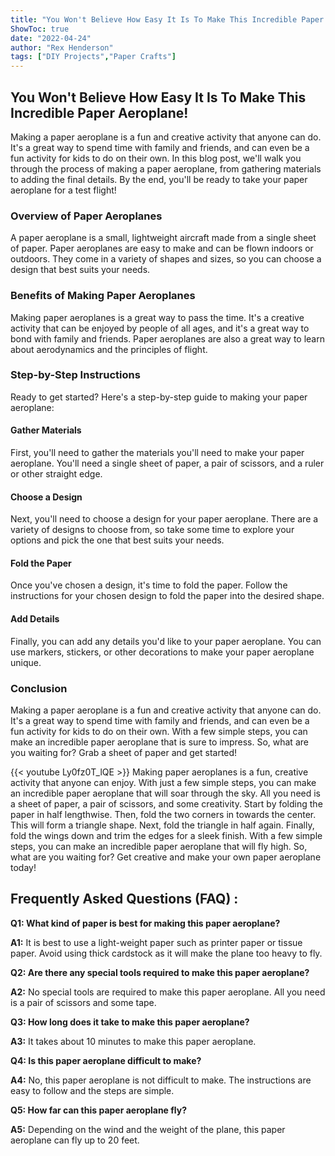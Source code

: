```yaml
---
title: "You Won't Believe How Easy It Is To Make This Incredible Paper Aeroplane!"
ShowToc: true 
date: "2022-04-24"
author: "Rex Henderson" 
tags: ["DIY Projects","Paper Crafts"]
---
```

## You Won't Believe How Easy It Is To Make This Incredible Paper Aeroplane!

Making a paper aeroplane is a fun and creative activity that anyone can do. It's a great way to spend time with family and friends, and can even be a fun activity for kids to do on their own. In this blog post, we'll walk you through the process of making a paper aeroplane, from gathering materials to adding the final details. By the end, you'll be ready to take your paper aeroplane for a test flight!

### Overview of Paper Aeroplanes

A paper aeroplane is a small, lightweight aircraft made from a single sheet of paper. Paper aeroplanes are easy to make and can be flown indoors or outdoors. They come in a variety of shapes and sizes, so you can choose a design that best suits your needs.

### Benefits of Making Paper Aeroplanes

Making paper aeroplanes is a great way to pass the time. It's a creative activity that can be enjoyed by people of all ages, and it's a great way to bond with family and friends. Paper aeroplanes are also a great way to learn about aerodynamics and the principles of flight.

### Step-by-Step Instructions

Ready to get started? Here's a step-by-step guide to making your paper aeroplane:

#### Gather Materials

First, you'll need to gather the materials you'll need to make your paper aeroplane. You'll need a single sheet of paper, a pair of scissors, and a ruler or other straight edge.

#### Choose a Design

Next, you'll need to choose a design for your paper aeroplane. There are a variety of designs to choose from, so take some time to explore your options and pick the one that best suits your needs.

#### Fold the Paper

Once you've chosen a design, it's time to fold the paper. Follow the instructions for your chosen design to fold the paper into the desired shape.

#### Add Details

Finally, you can add any details you'd like to your paper aeroplane. You can use markers, stickers, or other decorations to make your paper aeroplane unique.

### Conclusion

Making a paper aeroplane is a fun and creative activity that anyone can do. It's a great way to spend time with family and friends, and can even be a fun activity for kids to do on their own. With a few simple steps, you can make an incredible paper aeroplane that is sure to impress. So, what are you waiting for? Grab a sheet of paper and get started!

{{< youtube Ly0fz0T_lQE >}} 
Making paper aeroplanes is a fun, creative activity that anyone can enjoy. With just a few simple steps, you can make an incredible paper aeroplane that will soar through the sky. All you need is a sheet of paper, a pair of scissors, and some creativity. Start by folding the paper in half lengthwise. Then, fold the two corners in towards the center. This will form a triangle shape. Next, fold the triangle in half again. Finally, fold the wings down and trim the edges for a sleek finish. With a few simple steps, you can make an incredible paper aeroplane that will fly high. So, what are you waiting for? Get creative and make your own paper aeroplane today!

## Frequently Asked Questions (FAQ) :
**Q1: What kind of paper is best for making this paper aeroplane?**

**A1:** It is best to use a light-weight paper such as printer paper or tissue paper. Avoid using thick cardstock as it will make the plane too heavy to fly. 

**Q2: Are there any special tools required to make this paper aeroplane?**

**A2:** No special tools are required to make this paper aeroplane. All you need is a pair of scissors and some tape. 

**Q3: How long does it take to make this paper aeroplane?**

**A3:** It takes about 10 minutes to make this paper aeroplane. 

**Q4: Is this paper aeroplane difficult to make?**

**A4:** No, this paper aeroplane is not difficult to make. The instructions are easy to follow and the steps are simple. 

**Q5: How far can this paper aeroplane fly?**

**A5:** Depending on the wind and the weight of the plane, this paper aeroplane can fly up to 20 feet.





